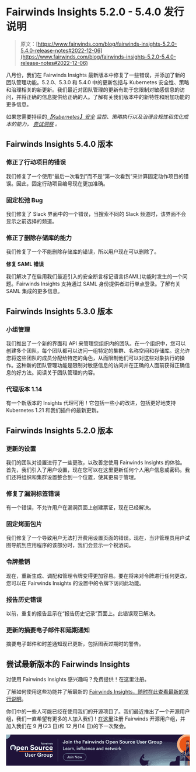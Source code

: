 # Fairwinds Insights 5.2.0 - 5.4.0 发行说明

> 原文：[https://www.fairwinds.com/blog/fairwinds-insights-5.2.0-5.4.0-release-notes#2022-12-06](https://www.fairwinds.com/blog/fairwinds-insights-5.2.0-5.4.0-release-notes#2022-12-06)

 八月份，我们在 Fairwinds Insights 最新版本中修复了一些错误，并添加了新的团队管理功能。5.2.0、5.3.0 和 5.4.0 中的更新包括与 Kubernetes 安全性、策略和治理相关的新更新。我们最近对团队管理的更新有助于您限制对敏感信息的访问，并将正确的信息提供给正确的人。了解有关我们版本中的新特性和附加功能的更多信息。

如果您需要持续的[*【Kubernetes】安全*](http://fairwinds.com/kubernetes-security) *监控、策略执行以及治理合规性和优化成本的能力，* [*尝试洞察*](/fairwinds-insights-demo) *。*

## Fairwinds Insights 5.4.0 版本

### 修正了行动项目的错误

我们修复了一个使用“最后一次看到”而不是“第一次看到”来计算固定动作项目的错误。因此，固定行动项目编号现在更加准确。

### 固定松弛 Bug

我们修复了 Slack 界面中的一个错误，当搜索不同的 Slack 频道时，该界面不会显示之前选择的频道。

### 修正了删除存储库的能力

我们修复了一个不能删除存储库的错误，所以用户现在可以删除了。

**修复 SAML 错误**

我们解决了在启用我们最近引入的安全断言标记语言(SAML)功能时发生的一个问题。Fairwinds Insights 支持通过 SAML 身份提供者进行单点登录。了解有关 SAML 集成的更多信息。

## Fairwinds Insights 5.3.0 版本

### 小组管理

我们推出了一个新的界面和 API 来管理您组织内的团队。在一个组织中，您可以创建多个团队，每个团队都可以访问一组特定的集群、名称空间和存储库。这允许您将这些团队的成员分配给特定的角色，从而限制他们可以对这些对象执行的操作。这种新的团队管理功能是限制对敏感信息的访问并在正确的人面前获得正确信息的好方法。阅读关于团队管理的内容。

### 代理版本 1.14

有一个新版本的 Insights 代理可用！它包括一些小的改进，包括更好地支持 Kubernetes 1.21 和我们插件的最新更新。

## Fairwinds Insights 5.2.0 版本

### 更新的设置

我们的团队对设置进行了一些更改，以改善您使用 Fairwinds Insights 的体验。首先，我们引入了用户设置，现在您可以在这里更新任何个人用户信息或密码。我们还将组织和集群设置整合到一个位置，使其更易于管理。

### 修复了漏洞标签错误

有一个错误，不允许用户在漏洞页面上创建票证，现在已经解决。

### 固定烤面包片

我们修复了一个导致用户无法打开费用设置页面的错误。现在，当非管理员用户试图导航到应用程序的该部分时，我们会显示一个祝酒词。

### 令牌撤销

现在，重新生成、调配和管理令牌变得更加容易。要在将来对令牌进行任何更改，您可以在 Fairwinds Insights 的设置中的令牌下访问此功能。

### 报告历史错误

以前，重复的报告显示在“报告历史记录”页面上。此错误现已解决。

### 更新的摘要电子邮件和延期通知

摘要电子邮件和时差通知现已更新，包括图表过期时的警告。

## 尝试最新版本的 Fairwinds Insights

对使用 Fairwinds Insights 感兴趣吗？免费提供！在这里注册。

了解如何使用这些功能并了解最新的 [Fairwinds Insights，随时在此查看最新的发行说明](https://insights.docs.fairwinds.com/release-notes/)。

你们中的一些人可能已经在使用我们的开源项目了。我们最近推出了一个开源用户组，我们一直希望有更多的人加入我们！[在这里](/open-source-software-user-group)注册 Fairwinds 开源用户组，并加入我们在 9 月(23 日)和 12 月(14 日)的下一次聚会。

[![Join the Fairwinds Open Source User Group today](img/8ab607311768483f3bb5136a75381d4b.png)](https://cta-redirect.hubspot.com/cta/redirect/2184645/b163554e-b5ef-4f40-a053-03afe6ecbee6)